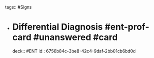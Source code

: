 tags:: #Signs

- # Differential Diagnosis #ent-prof-card #unanswered #card
  deck:: #ENT
  id:: 6756b84c-3be8-42c4-9daf-2bb01cb6bd0d
